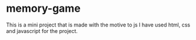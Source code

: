 # memory-game
This is a mini project that is made with the motive to js 
I have used html, css and  javascript for the project.
